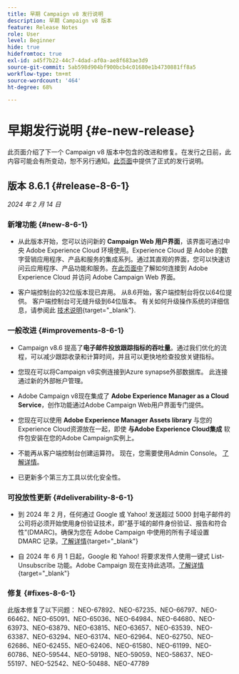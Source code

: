 ```yaml
---
title: 早期 Campaign v8 发行说明
description: 早期 Campaign v8 版本
feature: Release Notes
role: User
level: Beginner
hide: true
hidefromtoc: true
exl-id: a45f7b22-44c7-4dad-af0a-ae8f683ae3d9
source-git-commit: 5ab598d904bf900bcb4c01680e1b4730881ff8a5
workflow-type: tm+mt
source-wordcount: '464'
ht-degree: 68%

---
```


# 早期发行说明 {#e-new-release}

此页面介绍了下一个 Campaign v8 版本中包含的改进和修复。在发行之日前，此内容可能会有所变动，恕不另行通知。[此页面](../start/release-notes.md)中提供了正式的发行说明。

## 版本 8.6.1 {#release-8-6-1}

_2024 年 2 月 14 日_


### 新增功能 {#new-8-6-1}

* 从此版本开始，您可以访问新的 **Campaign Web 用户界面**，该界面可通过中央 Adobe Experience Cloud 环境使用。Experience Cloud 是 Adobe 的数字营销应用程序、产品和服务的集成系列。通过其直观的界面，您可以快速访问云应用程序、产品功能和服务。[在此页面中](campaign-ui.md#ac-web-ui)了解如何连接到 Adobe Experience Cloud 并访问 Adobe Campaign Web 界面。

* 客户端控制台的32位版本现已弃用。 从8.6开始，客户端控制台将仅以64位提供。 客户端控制台可无缝升级到64位版本。 有关如何升级操作系统的详细信息，请参阅此 [技术说明](https://experienceleague.adobe.com/docs/campaign/technotes-ac/tn-new/console.html?lang=zh-Hans){target="_blank"}.


### 一般改进 {#improvements-8-6-1}

* Campaign v8.6 提高了&#x200B;**电子邮件投放跟踪指标的吞吐量**。通过我们优化的流程，可以减少跟踪收录和计算时间，并且可以更快地检查投放关键指标。

* 您现在可以将Campaign v8实例连接到Azure synapse外部数据库。 此连接通过新的外部帐户管理。

* Adobe Campaign v8现在集成了 **Adobe Experience Manager as a Cloud Service**，创作功能通过Adobe Campaign Web用户界面专门提供。

* 您现在可以使用 **Adobe Experience Manager Assets library** 与您的Experience Cloud资源放在一起，即使 **与Adobe Experience Cloud集成** 软件包安装在您的Adobe Campaign实例上。

* 不能再从客户端控制台创建运算符。 现在，您需要使用Admin Console。 [了解详情](../start/gs-permissions.md)。

* 已更新多个第三方工具以优化安全性。

### 可投放性更新 {#deliverability-8-6-1}

* 到 2024 年 2 月，任何通过 Google 或 Yahoo! 发送超过 5000 封电子邮件的公司将必须开始使用身份验证技术，即“基于域的邮件身份验证、报告和符合性”(DMARC)。确保为您在 Adobe Campaign 中使用的所有子域设置 DMARC 记录。[了解详情](https://experienceleague.adobe.com/docs/deliverability-learn/deliverability-best-practice-guide/additional-resources/technotes/implement-dmarc.html?lang=zh-Hans){target="_blank"}

* 自 2024 年 6 月 1 日起，Google 和 Yahoo! 将要求发件人使用一键式 List-Unsubscribe 功能。Adobe Campaign 现在支持此选项。[了解详情](https://experienceleague.adobe.com/docs/deliverability-learn/deliverability-best-practice-guide/additional-resources/campaign/acc-technical-recommendations.html?lang=zh-Hans#one-click-list-unsubscribe){target="_blank"}


### 修复 {#fixes-8-6-1}

此版本修复了以下问题：
NEO-67892、NEO-67235、NEO-66797、NEO-66462、NEO-65091、NEO-65036、NEO-64984、NEO-64680、NEO-63973、NEO-63879、NEO-63815、NEO-63657、NEO-63539、NEO-63387、NEO-63294、NEO-63174、NEO-62964、NEO-62750、NEO-62686、NEO-62455、NEO-62406、NEO-61580、NEO-61199、NEO-60786、NEO-59544、NEO-59198、NEO-59059、NEO-58637、NEO-55197、NEO-52542、NEO-50488、NEO-47789